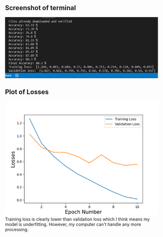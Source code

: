 ## Screenshot of terminal
![](/Terminal.png)

## Plot of Losses
![](/Plot%20of%20Losses.png)
Training loss is clearly lower than validation loss which I think means my model is underfitting. However, my computer can't handle any more processing.
